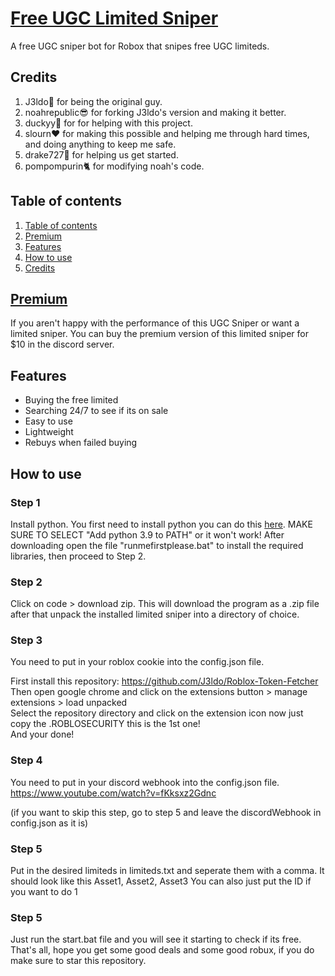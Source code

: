 
# [Free UGC Limited Sniper]((https://discord.gg/3Uvcf8d9aY))
A free UGC sniper bot for Robox that snipes free UGC limiteds.

## Credits
1. J3ldo👑 for being the original guy.
2. noahrepublic😎 for forking J3ldo's version and making it better.
3. duckyy🦆 for for helping with this project.
4. slourn❤️ for making this possible and helping me through hard times, and doing anything to keep me safe.
5. drake727👷 for helping us get started.
6. pompompurin🐈 for modifying noah's code.

## Table of contents
1. [Table of contents](https://github.com/ppompompurin/roblox-free-ugc-sniper#Table-of-contents)
2. [Premium](https://github.com/ppompompurin/roblox-free-ugc-sniper#Premium)
3. [Features](https://github.com/ppompompurin/roblox-free-ugc-sniper#features)
4. [How to use](https://github.com/ppompompurin/roblox-free-ugc-sniper#how-to-use)
5. [Credits](https://github.com/ppompompurin/roblox-free-ugc-sniper#Credits)

## [Premium](https://discord.gg/XX6qtbvkHG)
If you aren't happy with the performance of this UGC Sniper or want a limited sniper. You can buy the premium version of this limited sniper for $10 in the discord server.

## Features
* Buying the free limited
* Searching 24/7 to see if its on sale
* Easy to use
* Lightweight
* Rebuys when failed buying

## How to use

### Step 1
Install python. You first need to install python you can do this [here](https://www.python.org/download). MAKE SURE TO SELECT "Add python 3.9 to PATH" or it won't work! After downloading open the file "runmefirstplease.bat" to install the required libraries, then proceed to Step 2.

### Step 2
Click on code > download zip. This will download the program as a .zip file after that unpack the installed limited sniper into a directory of choice.
 
### Step 3
You need to put in your roblox cookie into the config.json file.

First install this repository: https://github.com/J3ldo/Roblox-Token-Fetcher  
Then open google chrome and click on the extensions button > manage extensions > load unpacked  
Select the repository directory and click on the extension icon now just copy the .ROBLOSECURITY this is the 1st one!  
And your done!

### Step 4
You need to put in your discord webhook into the config.json file.
https://www.youtube.com/watch?v=fKksxz2Gdnc

(if you want to skip this step, go to step 5 and leave the discordWebhook in config.json as it is)


### Step 5
Put in the desired limiteds in limiteds.txt and seperate them with a comma.
It should look like this
Asset1, Asset2, Asset3
You can also just put the ID if you want to do 1

### Step 5
Just run the start.bat file and you will see it starting to check if its free.
That's all, hope you get some good deals and some good robux, if you do make sure to star this repository.
